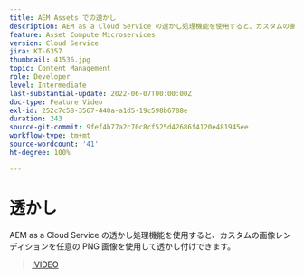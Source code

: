 ```yaml
---
title: AEM Assets での透かし
description: AEM as a Cloud Service の透かし処理機能を使用すると、カスタムの画像レンディションを任意の PNG 画像を使用して透かし付けできます。
feature: Asset Compute Microservices
version: Cloud Service
jira: KT-6357
thumbnail: 41536.jpg
topic: Content Management
role: Developer
level: Intermediate
last-substantial-update: 2022-06-07T00:00:00Z
doc-type: Feature Video
exl-id: 252c7c58-3567-440a-a1d5-19c598b6788e
duration: 243
source-git-commit: 9fef4b77a2c70c8cf525d42686f4120e481945ee
workflow-type: tm+mt
source-wordcount: '41'
ht-degree: 100%

---
```


# 透かし

AEM as a Cloud Service の透かし処理機能を使用すると、カスタムの画像レンディションを任意の PNG 画像を使用して透かし付けできます。

>[!VIDEO](https://video.tv.adobe.com/v/41536?quality=12&learn=on)
